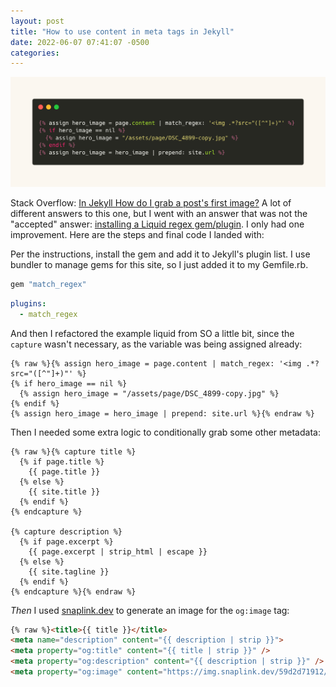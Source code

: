 ```yaml
---
layout: post
title: "How to use content in meta tags in Jekyll"
date: 2022-06-07 07:41:07 -0500
categories: 
---
```


![](/assets/2022/06/carbon.png)

Stack Overflow: [In Jekyll How do I grab a post's first image?](https://stackoverflow.com/questions/25463865/in-jekyll-how-do-i-grab-a-posts-first-image) A lot of different answers to this one, but I went with an answer that was not the "accepted" answer: [installing a Liquid regex gem/plugin](https://stackoverflow.com/a/40860579/5221). I only had one improvement. Here are the steps and final code I landed with:

Per the instructions, install the gem and add it to Jekyll's plugin list. I use bundler to manage gems for this site, so I just added it to my Gemfile.rb.

```rb
gem "match_regex"
```

```yml
plugins:
  - match_regex
```

And then I refactored the example liquid from SO a little bit, since the `capture` wasn't necessary, as the variable was being assigned already:

```liquid
{% raw %}{% assign hero_image = page.content | match_regex: '<img .*?src="([^"]+)"' %}
{% if hero_image == nil %}
  {% assign hero_image = "/assets/page/DSC_4899-copy.jpg" %}
{% endif %}
{% assign hero_image = hero_image | prepend: site.url %}{% endraw %}
```

Then I needed some extra logic to conditionally grab some other metadata:

```liquid
{% raw %}{% capture title %}
  {% if page.title %}
    {{ page.title }}
  {% else %}
    {{ site.title }}
  {% endif %}
{% endcapture %}

{% capture description %}
  {% if page.excerpt %}
    {{ page.excerpt | strip_html | escape }}
  {% else %}
    {{ site.tagline }}
  {% endif %}
{% endcapture %}{% endraw %}
```

_Then_ I used [snaplink.dev](https://snaplink.dev/) to generate an image for the `og:image` tag:

```html
{% raw %}<title>{{ title }}</title>
<meta name="description" content="{{ description | strip }}">
<meta property="og:title" content="{{ title | strip }}" />
<meta property="og:description" content="{{ description | strip }}" />
<meta property="og:image" content="https://img.snaplink.dev/59d2d71912/?title={{ title | strip | url_encode }}&excerpt={{ description | strip | url_encode }}&image={{ hero_image | url_encode }}&w=1200&h=630" />{% endraw %}
```
